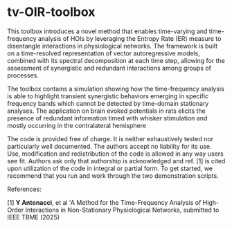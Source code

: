 # tv-OIR-toolbox
This toolbox introduces a novel method that enables time-varying and time-frequency analysis of HOIs by leveraging the Entropy Rate (ER) measure to disentangle interactions in physiological networks. The framework is built on a time-resolved representation of vector autoregressive models, combined with its spectral decomposition at each time step, allowing for the assessment of synergistic and redundant interactions among groups of processes.

The toolbox contains a simulation showing how the time-frequency analysis is able to highlight transient synergistic behaviors emerging in specific
frequency bands which cannot be detected by time-domain stationary analyses. The application on brain evoked potentials in rats elicits the presence of redundant information timed with whisker stimulation and mostly occurring in the contralateral hemisphere

The code is provided free of charge. It is neither exhaustively tested nor particularly well documented. The authors accept no liability for its use. Use, modification and redistribution of the code is allowed in any way users see fit. Authors ask only that authorship is acknowledged and ref. [1] is cited upon utilization of the code in integral or partial form. To get started, we recommend that you run and work through the two demonstration scripts.

References:

[1] **Y Antonacci**, et al 'A Method for the Time-Frequency Analysis of High-Order Interactions in Non-Stationary Physiological Networks, submitted to IEEE TBME (2025)
